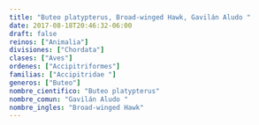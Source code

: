 ```yaml
---
title: "Buteo platypterus, Broad-winged Hawk, Gavilán Aludo "
date: 2017-08-18T20:46:32-06:00
draft: false
reinos: ["Animalia"]
divisiones: ["Chordata"]
clases: ["Aves"]
ordenes: ["Accipitriformes"]
familias: ["Accipitridae "]
generos: ["Buteo"]
nombre_cientifico: "Buteo platypterus"
nombre_comun: "Gavilán Aludo "
nombre_ingles: "Broad-winged Hawk"
---
```

